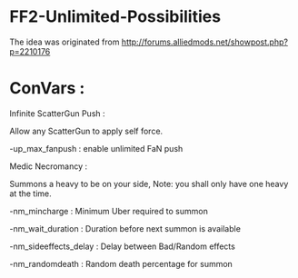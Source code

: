 # FF2-Unlimited-Possibilities

The idea was originated from http://forums.alliedmods.net/showpost.php?p=2210176

# ConVars :

Infinite ScatterGun Push : 

Allow any ScatterGun to apply self force.

-up_max_fanpush : enable unlimited FaN push


Medic Necromancy :

Summons a heavy to be on your side, Note: you shall only have one heavy at the time.

-nm_mincharge : Minimum Uber required to summon

-nm_wait_duration : Duration before next summon is available

-nm_sideeffects_delay : Delay between Bad/Random effects

-nm_randomdeath : Random death percentage for summon
